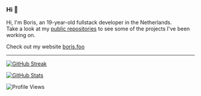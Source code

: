 ### Hi 👋

Hi, I'm Boris, an 19-year-old fullstack developer in the Netherlands. <br>
Take a look at my [public repositories](https://github.com/borisnliscool?tab=repositories) to see some of the projects I've been working on.

Check out my website [boris.foo](https://boris.foo/)<br>

<hr>

[![GitHub Streak](https://streak-stats.demolab.com?user=borisnliscool&theme=highcontrast&background=30%2CE96443%2C904E95&border=FFFFFF&sideLabels=FFFFFF&dates=EFEFEF&stroke=FFFFFF77)](https://git.io/streak-stats)

[![GitHub Stats](https://github-readme-stats.vercel.app/api?username=borisnliscool&count_private=true&hide=contribs&hide_border=true&hide_title=true&hide_border=true&bg_color=30,e96443,904e95&title_color=fff&text_color=fff)](https://github.com/anuraghazra/github-readme-stats/)


![Profile Views](https://komarev.com/ghpvc/?username=borisnliscool&color=blue&style=for-the-badge&label=PROFILE+VIEWS)
